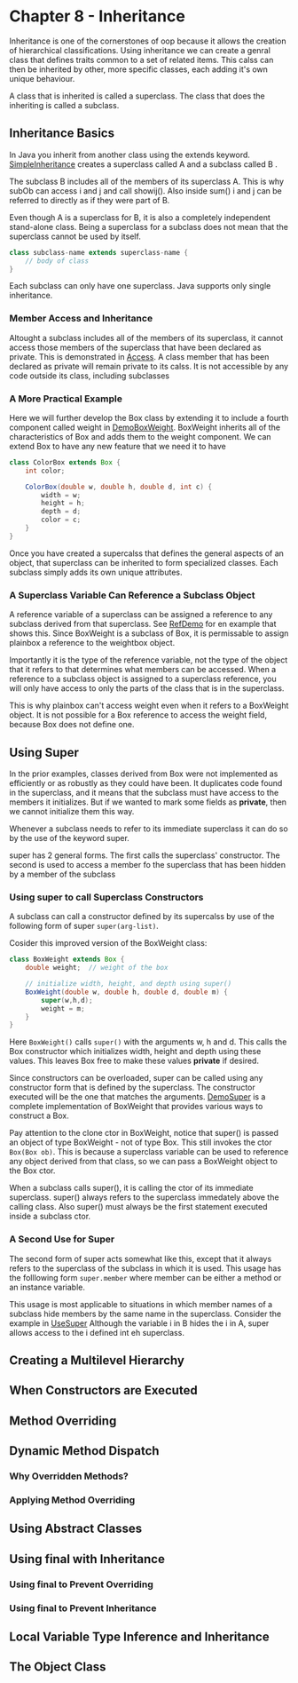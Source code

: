 # Chapter 8 - Inheritance

Inheritance is one of the cornerstones of oop because it allows the creation of hierarchical classifications. Using inheritance we can create a genral class that defines traits common to a set of related items. This calss can then be inherited by other, more specific classes, each adding it's own unique behaviour.

A class that is inherited is called a superclass. The class that does the inheriting is called a subclass.

## Inheritance Basics

In Java you inherit from another class using the extends keyword. [SimpleInheritance](code/SimpleInheritance.java) creates a superclass called A and a subclass called B .

The subclass B includes all of the members of its superclass A. This is why subOb can access i and j and call showij(). Also inside sum() i and j can be referred to directly as if they were part of B.

Even though A is a superclass for B, it is also a completely independent stand-alone class. Being a superclass for a subclass does not mean that the superclass cannot be used by itself.

```java
class subclass-name extends superclass-name {
    // body of class
}
```

Each subclass can only have one superclass. Java supports only single inheritance.

### Member Access and Inheritance

Altought a subclass includes all of the members of its superclass, it cannot access those members of the superclass that have been declared as private. This is demonstrated in [Access](code/Access.java). A class member that has been declared as private will remain private to its calss. It is not accessible by any code outside its class, including subclasses

### A More Practical Example

Here we will further develop the Box class by extending it to include a fourth component called weight in [DemoBoxWeight](code/DemoBoxWeight.java). BoxWeight inherits all of the characteristics of Box and adds them to the weight component. We can extend Box to have any new feature that we need it to have

```java
class ColorBox extends Box {
    int color;

    ColorBox(double w, double h, double d, int c) {
        width = w;
        height = h;
        depth = d;
        color = c;
    }
}
```

Once you have created a supercalss that defines the general aspects of an object, that superclass can be inherited to form specialized classes. Each subclass simply adds its own unique attributes.

### A Superclass Variable Can Reference a Subclass Object

A reference variable of a superclass can be assigned a reference to any subclass derived from that superclass. See [RefDemo](code/RefDemo.java) for en example that shows this. Since BoxWeight is a subclass of Box, it is permissable to assign plainbox a reference to the weightbox object.

Importantly it is the type of the reference variable, not the type of the object that it refers to that determines what members can be accessed. When a reference to a subclass object is assigned to a superclass reference, you will only have access to only the parts of the class that is in the superclass.

This is why plainbox can't access weight even when it refers to a BoxWeight object. It is not possible for a Box reference to access the weight field, because Box does not define one.

## Using Super

In the prior examples, classes derived from Box were not implemented as efficiently or as robustly as they could have been. It duplicates code found in the superclass, and it means that the subclass must have access to the members it initializes. But if we wanted to mark some fields as **private**, then we cannot initialize them this way.

Whenever a subclass needs to refer to its immediate superclass it can do so by the use of the keyword super.

super has 2 general forms. The first calls the superclass' constructor. The second is used to access a member fo the superclass that has been hidden by a member of the subclass

### Using super to call Superclass Constructors

A subclass can call a constructor defined by its supercalss by use of the following form of super `super(arg-list)`.

Cosider this improved version of the BoxWeight class:

```java
class BoxWeight extends Box {
    double weight;  // weight of the box

    // initialize width, height, and depth using super()
    BoxWeight(double w, double h, double d, double m) {
        super(w,h,d);
        weight = m;
    }
}
```

Here `BoxWeight()` calls `super()` with the arguments w, h and d. This calls the Box constructor which initializes width, height and depth using these values. This leaves Box free to make these values **private** if desired.

Since constructors can be overloaded, super can be called using any constructor form that is defined by the superclass. The constructor executed will be the one that matches the arguments. [DemoSuper](code/DemoSuper.java) is a complete implementation of BoxWeight that provides various ways to construct a Box.

Pay attention to the clone ctor in BoxWeight, notice that super() is passed an object of type BoxWeight - not of type Box. This still invokes the ctor `Box(Box ob)`. This is because a superclass variable can be used to reference any object derived from that class, so we can pass a BoxWeight object to the Box ctor.

When a subclass calls super(), it is calling the ctor of its immediate superclass. super() always refers to the superclass immedately above the calling class. Also super() must always be the first statement executed inside a subclass ctor.

### A Second Use for Super

The second form of super acts somewhat like this, except that it always refers to the superclass of the subclass in which it is used. This usage has the folllowing form `super.member` where member can be either a method or an instance variable.

This usage is most applicable to situations in which member names of a subclass hide members by the same name in the superclass. Consider the example in [UseSuper](code/UseSuper.java) Although the variable i in B hides the i in A, super allows access to the i defined int eh superclass.

## Creating a Multilevel Hierarchy

## When Constructors are Executed

## Method Overriding

## Dynamic Method Dispatch

### Why Overridden Methods?

### Applying Method Overriding

## Using Abstract Classes

## Using final with Inheritance

### Using final to Prevent Overriding

### Using final to Prevent Inheritance

## Local Variable Type Inference and Inheritance

## The Object Class
